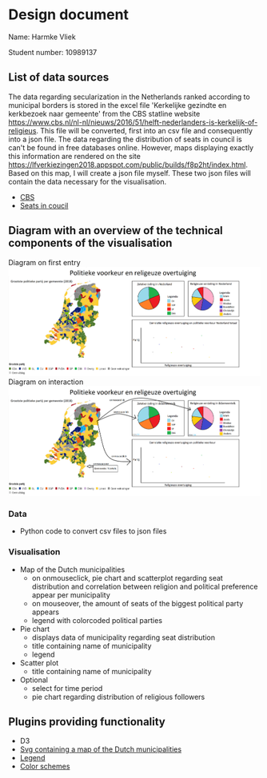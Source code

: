 # Design document 
Name: Harmke Vliek

Student number: 10989137

## List of data sources
The data regarding secularization in the Netherlands ranked according to municipal borders is stored in the excel file 'Kerkelijke gezindte en kerkbezoek naar gemeente' from the CBS statline website https://www.cbs.nl/nl-nl/nieuws/2016/51/helft-nederlanders-is-kerkelijk-of-religieus. This file will be converted, first into an csv file and consequently into a json file.
The data regarding the distribution of seats in council is can't be found in free databases online. However, maps displaying exactly this information are rendered on the site https://lfverkiezingen2018.appspot.com/public/builds/f8p2ht/index.html. Based on this map, I will create a json file myself. These two json files will contain the data necessary for the visualisation.

* [CBS](https://www.cbs.nl/nl-nl/nieuws/2016/51/helft-nederlanders-is-kerkelijk-of-religieus)
* [Seats in coucil](https://lfverkiezingen2018.appspot.com/public/builds/f8p2ht/index.html)

## Diagram with an overview of the technical components of the visualisation
Diagram on first entry
![Diagram on first entry](/doc/proposal_voorbeeld-0.png)
Diagram on interaction
![Diagram on interaction](/doc/design_voorbeeld.png)

### Data
* Python code to convert csv files to json files

### Visualisation
* Map of the Dutch municipalities
  - on onmouseclick, pie chart and scatterplot regarding seat distribution and correlation between religion and political preference         appear per municipality
  - on mouseover, the amount of seats of the biggest political party appears
  - legend with colorcoded political parties
* Pie chart
  - displays data of municipality regarding seat distribution
  - title containing name of municipality
  - legend 
* Scatter plot
  - title containing name of municipality
 * Optional
    - select for time period
    - pie chart regarding distribution of religious followers
 
## Plugins providing functionality
* D3
* [Svg containing a map of the Dutch municipalities](https://code.highcharts.com/mapdata/countries/nl/nl-all-all.svg)
* [Legend](https://github.com/susielu/d3-legend)
* [Color schemes](https://github.com/d3/d3-scale-chromatic)   


